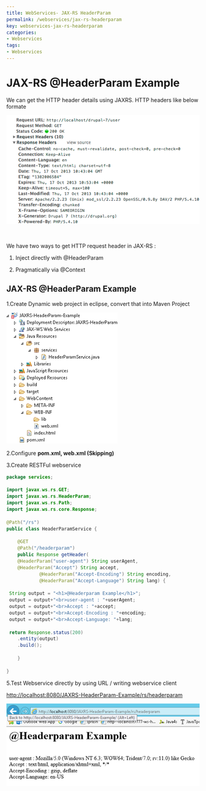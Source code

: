 ```yaml
---
title: WebServices- JAX-RS HeaderParam
permalink: /webservices/jax-rs-headerparam
key: webservices-jax-rs-headerparam
categories:
- Webservices
tags:
- Webservices
---
```



JAX-RS @HeaderParam Example 
================================

We can get the HTTP header details using JAXRS. HTTP headers like below formate

![](media/512a77ac44e1c12054d5b8ee9bc1c4a4.png)

 

We have two ways to get HTTP request header in JAX-RS :

1. Inject directly with @HeaderParam

2. Pragmatically via @Context

## JAX-RS @HeaderParam Example

1.Create Dynamic web project in eclipse, convert that into Maven Project

![](media/67851fd9230cfa92b29fe6068570e136.png)

2.Configure **pom.xml, web.xml (Skipping)**

3.Create RESTFul webservice
```java
package services;

import javax.ws.rs.GET;
import javax.ws.rs.HeaderParam;
import javax.ws.rs.Path;
import javax.ws.rs.core.Response;

@Path("/rs")
public class HeaderParamService {

	@GET
	@Path("/headerparam")
	public Response getHeader(
 	@HeaderParam("user-agent") String userAgent,
 	@HeaderParam("Accept") String accept,
            @HeaderParam("Accept-Encoding") String encoding,
            @HeaderParam("Accept-Language") String lang) {
 
 String output = "<h1>@Headerparam Example</h1>";
 output = output+"<br>user-agent : "+userAgent;
 output = output+"<br>Accept : "+accept;
 output = output+"<br>Accept-Encoding : "+encoding;
 output = output+"<br>Accept-Language: "+lang;

 return Response.status(200)
 	.entity(output)
 	.build();

	}

}
```

5.Test Webservice directly by using URL / writing webservice client

<http://localhost:8080/JAXRS-HeaderParam-Example/rs/headerparam>

![](media/d1d73d574936139e2d5c5de1a58b3d0f.png)
